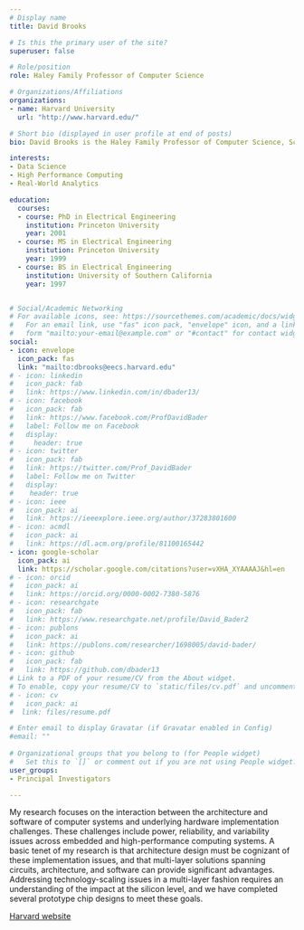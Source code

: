 ```yaml
---
# Display name
title: David Brooks

# Is this the primary user of the site?
superuser: false

# Role/position
role: Haley Family Professor of Computer Science

# Organizations/Affiliations
organizations:
- name: Harvard University
  url: "http://www.harvard.edu/"

# Short bio (displayed in user profile at end of posts)
bio: David Brooks is the Haley Family Professor of Computer Science, School of Engineering and Applied Sciences, at Harvard University.

interests:
- Data Science
- High Performance Computing
- Real-World Analytics

education:
  courses:
  - course: PhD in Electrical Engineering
    institution: Princeton University
    year: 2001
  - course: MS in Electrical Engineering
    institution: Princeton University
    year: 1999
  - course: BS in Electrical Engineering
    institution: University of Southern California
    year: 1997


# Social/Academic Networking
# For available icons, see: https://sourcethemes.com/academic/docs/widgets/#icons
#   For an email link, use "fas" icon pack, "envelope" icon, and a link in the
#   form "mailto:your-email@example.com" or "#contact" for contact widget.
social:
- icon: envelope
  icon_pack: fas
  link: "mailto:dbrooks@eecs.harvard.edu"
# - icon: linkedin
#   icon_pack: fab
#   link: https://www.linkedin.com/in/dbader13/
# - icon: facebook
#   icon_pack: fab
#   link: https://www.facebook.com/ProfDavidBader
#   label: Follow me on Facebook
#   display:
#     header: true
# - icon: twitter
#   icon_pack: fab
#   link: https://twitter.com/Prof_DavidBader
#   label: Follow me on Twitter
#   display:
#    header: true
# - icon: ieee
#   icon_pack: ai
#   link: https://ieeexplore.ieee.org/author/37283801600
# - icon: acmdl
#   icon_pack: ai
#   link: https://dl.acm.org/profile/81100165442
- icon: google-scholar
  icon_pack: ai
  link: https://scholar.google.com/citations?user=vXHA_XYAAAAJ&hl=en
# - icon: orcid
#   icon_pack: ai
#   link: https://orcid.org/0000-0002-7380-5876
# - icon: researchgate
#   icon_pack: fab
#   link: https://www.researchgate.net/profile/David_Bader2
# - icon: publons
#   icon_pack: ai
#   link: https://publons.com/researcher/1698005/david-bader/
# - icon: github
#   icon_pack: fab
#   link: https://github.com/dbader13
# Link to a PDF of your resume/CV from the About widget.
# To enable, copy your resume/CV to `static/files/cv.pdf` and uncomment the lines below.  
# - icon: cv
#   icon_pack: ai
#  link: files/resume.pdf

# Enter email to display Gravatar (if Gravatar enabled in Config)
#email: ""
  
# Organizational groups that you belong to (for People widget)
#   Set this to `[]` or comment out if you are not using People widget.  
user_groups:
- Principal Investigators

---
```


My research focuses on the interaction between the architecture and software of computer systems and underlying hardware implementation challenges.  These challenges include power, reliability, and variability issues across embedded and high-performance computing systems.  A basic tenet of my research is that architecture design must be cognizant of these implementation issues, and that multi-layer solutions spanning circuits, architecture, and software can provide significant advantages. Addressing technology-scaling issues in a multi-layer fashion requires an understanding of the impact at the silicon level, and we have completed several prototype chip designs to meet these goals.

[Harvard website](http://www.eecs.harvard.edu/~dbrooks/)
